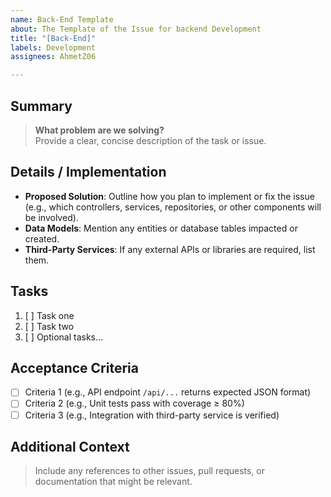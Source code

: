 ```yaml
---
name: Back-End Template
about: The Template of the Issue for backend Development
title: "[Back-End]"
labels: Development
assignees: AhmetZ06

---
```


## Summary

> **What problem are we solving?**  
> Provide a clear, concise description of the task or issue.  

## Details / Implementation

- **Proposed Solution**: Outline how you plan to implement or fix the issue (e.g., which controllers, services, repositories, or other components will be involved).  
- **Data Models**: Mention any entities or database tables impacted or created.  
- **Third-Party Services**: If any external APIs or libraries are required, list them.  

## Tasks

1. [ ] Task one
2. [ ] Task two
3. [ ] Optional tasks...

## Acceptance Criteria

- [ ] Criteria 1 (e.g., API endpoint `/api/...` returns expected JSON format)
- [ ] Criteria 2 (e.g., Unit tests pass with coverage ≥ 80%)
- [ ] Criteria 3 (e.g., Integration with third-party service is verified)

## Additional Context

> Include any references to other issues, pull requests, or documentation that might be relevant.
